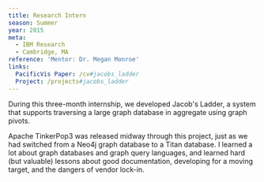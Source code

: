 ```yaml
---
title: Research Intern
season: Summer
year: 2015
meta:
  - IBM Research
  - Cambridge, MA
reference: 'Mentor: Dr. Megan Monroe'
links:
  PacificVis Paper: /cv#jacobs_ladder
  Project: /projects#jacobs_ladder
---
```


During this three-month internship, we developed Jacob's Ladder, a system that supports traversing a large graph database in aggregate using graph pivots.

Apache TinkerPop3 was released midway through this project, just as we had switched from a Neo4j graph database to a Titan database. I learned a lot about graph databases and graph query languages, and learned hard (but valuable) lessons about good documentation, developing for a moving target, and the dangers of vendor lock-in.
